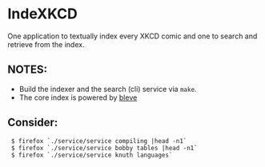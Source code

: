 
# IndeXKCD

One application to textually index every XKCD comic and one to search and retrieve from the index.

## NOTES:

 * Build the indexer and the search (cli) service via `make`.
 * The core index is powered by [bleve](https://github.com/blevesearch/bleve)

## Consider:

```
 $ firefox `./service/service compiling |head -n1`
 $ firefox `./service/service bobby tables |head -n1`
 $ firefox `./service/service knuth languages`
```
